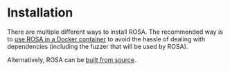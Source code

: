 # Installation

There are multiple different ways to install ROSA. The recommended way is to
[use ROSA in a Docker container](./installation/using_docker.md) to avoid the hassle of dealing with
dependencies (including the fuzzer that will be used by ROSA).

Alternatively, ROSA can be [built from source](./installation/building_from_source.md).
